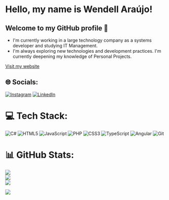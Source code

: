# Hello, my name is Wendell Araújo!
## Welcome to my GitHub profile 👋
- I'm currently working in a large technology company as a systems developer and studying IT Management.
- I'm always exploring new technologies and development practices. I'm currently deepening my knowledge of Personal Projects.

[Visit my website](https://wendell-araujo.vercel.app/)

## 🌐 Socials:
[![Instagram](https://img.shields.io/badge/Instagram-%23E4405F.svg?logo=Instagram&logoColor=white)](https://instagram.com/wendell_araujo95) [![LinkedIn](https://img.shields.io/badge/LinkedIn-%230077B5.svg?logo=linkedin&logoColor=white)](https://linkedin.com/in/wendell-araujo) 
# 💻 Tech Stack:
![C#](https://img.shields.io/badge/c%23-%23239120.svg?style=for-the-badge&logo=csharp&logoColor=white) ![HTML5](https://img.shields.io/badge/html5-%23E34F26.svg?style=for-the-badge&logo=html5&logoColor=white) ![JavaScript](https://img.shields.io/badge/javascript-%23323330.svg?style=for-the-badge&logo=javascript&logoColor=%23F7DF1E) ![PHP](https://img.shields.io/badge/php-%23777BB4.svg?style=for-the-badge&logo=php&logoColor=white) ![CSS3](https://img.shields.io/badge/css3-%231572B6.svg?style=for-the-badge&logo=css3&logoColor=white) ![TypeScript](https://img.shields.io/badge/typescript-%23007ACC.svg?style=for-the-badge&logo=typescript&logoColor=white) ![Angular](https://img.shields.io/badge/angular-%23DD0031.svg?style=for-the-badge&logo=angular&logoColor=white) ![Git](https://img.shields.io/badge/git-%23F05033.svg?style=for-the-badge&logo=git&logoColor=white)
# 📊 GitHub Stats:
![](https://github-readme-stats.vercel.app/api?username=Wendell95Araujo&theme=transparent&hide_border=false&include_all_commits=true&count_private=true)<br/>
![](https://github-readme-streak-stats.herokuapp.com/?user=Wendell95Araujo&theme=transparent&hide_border=false)<br/>
![](https://github-readme-stats.vercel.app/api/top-langs/?username=Wendell95Araujo&theme=transparent&hide_border=false&include_all_commits=true&count_private=true&layout=compact)

[![](https://visitcount.itsvg.in/api?id=Wendell95Araujo&icon=5&color=1)](https://visitcount.itsvg.in)
